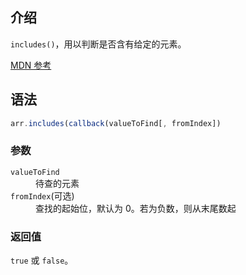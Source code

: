 ## 介绍

`includes()`，用以判断是否含有给定的元素。

[MDN 参考](https://developer.mozilla.org/zh-CN/docs/Web/JavaScript/Reference/Global_Objects/Array/includes)

## 语法

```js
arr.includes(callback(valueToFind[, fromIndex])
```

### 参数

<dl>
  <dt><code>valueToFind</code></dt>
  <dd>待查的元素</dd>
  <dt><code>fromIndex</code>(可选)</dt>
  <dd>查找的起始位，默认为 0。若为负数，则从末尾数起</dd>
</dl>

### 返回值

`true` 或 `false`。
